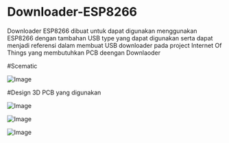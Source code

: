 # Downloader-ESP8266
Downloader ESP8266 dibuat untuk dapat digunakan menggunakan ESP8266 dengan tambahan USB type yang dapat digunakan serta dapat menjadi referensi dalam membuat USB downloader pada project Internet Of Things yang membutuhkan PCB deengan Downlaoder 

#Scematic 

![Image](https://github.com/user-attachments/assets/d55f202a-98c2-48e5-8f3d-cbf8b3c6e200)

#Design 3D PCB yang digunakan

![Image](https://github.com/user-attachments/assets/0fbf7413-feb0-4629-b8d8-9644d2da4a44)

![Image](https://github.com/user-attachments/assets/6775c52e-b23e-4220-86ec-7fa744de58fe)

![Image](https://github.com/user-attachments/assets/20d779dc-224a-4542-8d8e-3d8450ce2aa8)
